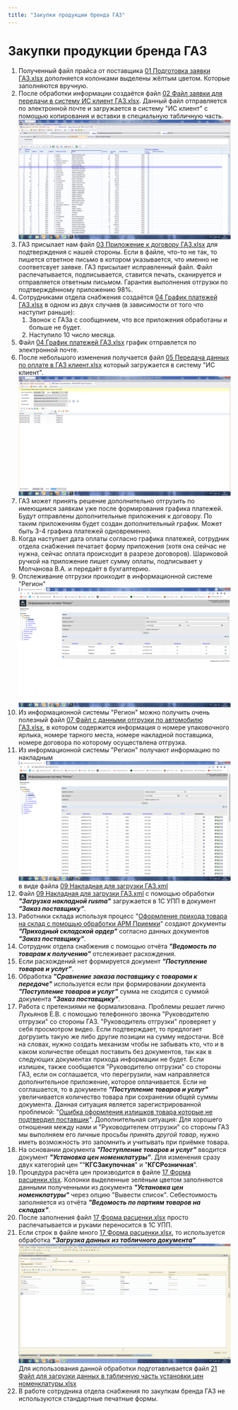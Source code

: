 ```yaml
---
title: "Закупки продукции бренда ГАЗ"
---
```


# Закупки продукции бренда ГАЗ

1. Полученный файл прайса от поставщика  [01 Подготовка заявки ГАЗ.xlsx](UPP/_attach/01_Подготовка_заявки_ГАЗ.xlsx) дополняется колонками выделены жёлтым цветом. Которые заполняются вручную.
2. После обработки информации создаётся файл [02 Файл заявки для передачи в систему ИС клиент ГАЗ.xlsx](UPP/_attach/02_Файл_заявки_для_передачи_в_систему_ИС_клиент_ГАЗ.xlsx). Данный файл отправляется по электронной почте и загружается в систему "ИС клиент" с помощью копирования и вставки в специальную табличную часть. ![](UPP/_attach/02_Загрузка_заявки_в_ИС_клиент_ГАЗ.png)
3. ГАЗ присылает нам файл [03 Приложение к договору ГАЗ.xlsx](UPP/_attach/03_Приложение_к_договору_ГАЗ.xlsx) для подтверждения с нашей стороны. Если в файле, что-то не так, то пишется ответное письмо в котором указывается, что именно не соответсвует заявке. ГАЗ присылает исправленный файл. Файл распечатывается, подписывается, ставится печать, сканируется и отправляется ответным письмом. Гарантия выполнения отгрузки по подтверждённому приложению 98%.
4. Сотрудниками отдела снабжения создаётся [04 График платежей ГАЗ.xlsx](UPP/_attach/04_График_платежей_ГАЗ.xlsx) в одном из двух случаев (в зависимости от того что наступит раньше):   
	1. Звонок с ГАЗа с сообщением, что все приложения обработаны и больше не будет.   
	2. Наступило 10 число месяца.
5. Файл [04 График платежей ГАЗ.xlsx](UPP/_attach/04_График_платежей_ГАЗ.xlsx) график отправлется по электронной почте.
6. После небольшого изменения получается файл [05 Передача данных по оплате в ГАЗ клиент.xlsx](UPP/_attach/05_Передача_данных_по_оплате_в_ГАЗ_клиент.xlsx) который загружается в систему "ИС клиент". ![](UPP/_attach/06_Загрузка_графика_платежей_в_ИС_Клиент.png)
7. ГАЗ может принять решение дополнительно отгрузить по имеющимся заявкам уже после формирования графика платежей. Будут отправлены дополнительные приложения к договору. По таким приложениям будет создан дополнительный график. Может быть 3-4 графика платежей одновременно.
8. Когда наступает дата оплаты согласно графика платежей, сотрудник отдела снабжения печатает форму приложения (хотя она сейчас не нужна, сейчас оплата происходит в разрезе договоров). Шариковой ручкой на приложение пишет сумму оплаты, подписывает у Молчанова В.А. и передаёт в бухгалтерию.
9. Отслеживание отгрузки проиходит в информационной системе "Регион" ![](UPP/_attach/06_Информация_по_отгрузке_ГАЗ_Регион.png)
10. Из информационной системы "Регион" можно получить очень полезный файл [07 Файл с данными отгрузки по автомобилю ГАЗ.xlsx](UPP/_attach/07_Файл_с_данными_отгрузки_по_автомобилю_ГАЗ.xlsx), в котором содержится информация о номере упаковочного ярлыка, номере тарного места, номере накладной поставщика, номере договора по которому осуществлена отгрузка.
11. Из информационной системы "Регион" получают информацию по накладным ![](UPP/_attach/08_Информация_по_накладным_ГАЗ_Регион.png) в виде файла [09 Накладная для загрузки ГАЗ.xml](UPP/_attach/09_Накладная_для_загрузки_ГАЗ.xml)
12. Файл [09 Накладная для загрузки ГАЗ.xml](UPP/_attach/09_Накладная_для_загрузки_ГАЗ.xml) с помощью обработки ***"Загрузка накладной rusma"*** загружается в 1С УПП в документ ***"Заказ поставщику"***.
13. Работники склада используя процесс "[Оформление прихода товара на склад с помощью обработки АРМ Приемки](UPP/Оформление%20прихода%20товара%20на%20склад%20с%20помощью%20обработки%20АРМ%20Приемки.md)" создают документы ***"Приходный складской ордер"*** согласно данных документов ***"Заказ поставщику"***. 
15. Сотрудник отдела снабжения с помощью отчёта ***"Ведомость по товарам к получению"*** отслеживает расхождения.
16. Если расхождений нет формируется документ ***"Поступление товаров и услуг"***.
17. Обработка ***"Сравнение заказа поставщику с товарами к передаче"*** используется если при формировании документа ***"Поступление товаров и услуг"*** сумма не сходится с суммой документа ***"Заказ поставщику"***.
18. Работа с претензиями не формализована. Проблемы решает лично Лукьянов Е.В. с помощью телефонного звонка "Руководителю отгрузки" со стороны ГАЗ. "Руководитель отгрузки" проверяет у себя просмотром видео. Если подтверждает, то предлогает догрузить такую же либо другие позиции на сумму недостачи. Всё на словах, нужно создать механизм чтобы не забывать кто, что и в каком количестве обещал поставить без документов, так как в следующих документах прихода информации не будет. Если излишек, также сообщается "Руководителю отгрузки" со стороны ГАЗ, если он соглашается, что перегрузили, нам направляется дополнительное приложение, которое оплачивается. Если не соглашается, то в документе ***"Поступление товаров и услуг"*** увеличивается количество товара при сохранении общей суммы документа. Данная ситуация является зарегистрированной проблемой: "[Ошибка оформления излишков товара которые не подтвердил поставщик](UPP/Ошибка%20оформления%20излишков%20товара%20которые%20не%20подтвердил%20поставщик.md)". Дополнительная ситуация: Для хорошего отношения между нами и "Руководителем отгрузки" со стороны ГАЗ мы выполняем его личные просьбы *принять другой товар*, нужно иметь возможность это запомнить и учитывать при приёмке товара.  
19. На основании документа ***"Поступление товаров и услуг"***  вводится документ ***"Установка цен номенклатуры"***. Для изменения сразу двух категорий цен ""**КГСЗакупочная**" и "**КГСРозничная**".
20. Процедура расчёта цен производится в файле [17 Форма расценки.xlsx](UPP/_attach/17_Форма_расценки.xlsx). Колонки выделенные зелёным цветом заполняются данными полученными из документа ***"Установка цен номенклатуры"*** через опцию "Вывести список". Себестоимость заполняется из отчёта ***"Ведомость по партиям товаров на складах"***.
21. После заполнения файл [17 Форма расценки.xlsx](UPP/_attach/17_Форма_расценки.xlsx) просто распечатывается и руками переносится в 1С УПП.
22. Если строк в файле много [17 Форма расценки.xlsx](UPP/_attach/17_Форма_расценки.xlsx), то используется обработка ***"Загрузка данных из табличного документа"***  ![](UPP/_attach/21_Использование_загрузки_данных_из_табличного_документа.png) Для использования данной обработки подготавливается файл [21 Файл для загрузки данных в табличную часть установки цен номенклатуры.xlsx](UPP/_attach/21_Файл_для_загрузки_данных_в_табличную_часть_установки_цен_номенклатуры.xlsx)
23. В работе сотрудника отдела снабжения по закупкам бренда ГАЗ не используются стандартные печатные формы.
